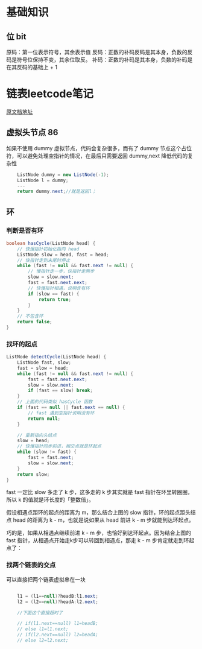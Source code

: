 # 基础知识
## 位 bit 

原码：第一位表示符号，其余表示值
反码：正数的补码反码是其本身，负数的反码是符号位保持不变，其余位取反。
补码：正数的补码是其本身，负数的补码是在其反码的基础上 + 1

# 链表leetcode笔记
[原文档地址](https://labuladong.github.io/algo/2/19/18/)

## 虚拟头节点 86

如果不使用 dummy 虚拟节点，代码会复杂很多，而有了 dummy 节点这个占位符，可以避免处理空指针的情况，在最后只需要返回 dummy,next 降低代码的复杂性
    
``` java
    ListNode dummy = new ListNode(-1);
    ListNode l = dummy;
    ---
    return dummy.next;//就是返回l；
```

## 环

### 判断是否有环

```java
boolean hasCycle(ListNode head) {
    // 快慢指针初始化指向 head
    ListNode slow = head, fast = head;
    // 快指针走到末尾时停止
    while (fast != null && fast.next != null) {
        // 慢指针走一步，快指针走两步
        slow = slow.next;
        fast = fast.next.next;
        // 快慢指针相遇，说明含有环
        if (slow == fast) {
            return true;
        }
    }
    // 不包含环
    return false;
}


```

### 找环的起点
``` java
ListNode detectCycle(ListNode head) {
    ListNode fast, slow;
    fast = slow = head;
    while (fast != null && fast.next != null) {
        fast = fast.next.next;
        slow = slow.next;
        if (fast == slow) break;
    }
    // 上面的代码类似 hasCycle 函数
    if (fast == null || fast.next == null) {
        // fast 遇到空指针说明没有环
        return null;
    }

    // 重新指向头结点
    slow = head;
    // 快慢指针同步前进，相交点就是环起点
    while (slow != fast) {
        fast = fast.next;
        slow = slow.next;
    }
    return slow;
}

```
fast 一定比 slow 多走了 k 步，这多走的 k 步其实就是 fast 指针在环里转圈圈，所以 k 的值就是环长度的「整数倍」。

假设相遇点距环的起点的距离为 m，那么结合上图的 slow 指针，环的起点距头结点 head 的距离为 k - m，也就是说如果从 head 前进 k - m 步就能到达环起点。

巧的是，如果从相遇点继续前进 k - m 步，也恰好到达环起点。因为结合上图的 fast 指针，从相遇点开始走k步可以转回到相遇点，那走 k - m 步肯定就走到环起点了：


### 找两个链表的交点
可以直接把两个链表虚拟串在一块
``` java

    l1 = (l1==null)?headB:l1.next;
    l2 = (l2==null)?headA:l2.next;

    //下面这个直接超时了

    // if(l1.next==null) l1=headB;
    // else l1=l1.next;
    // if(l2.next==null) l2=headA;
    // else l2=l2.next;
```




